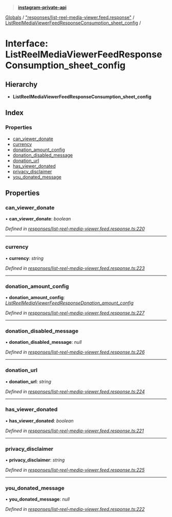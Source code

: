 > **[instagram-private-api](../README.md)**

[Globals](../README.md) / ["responses/list-reel-media-viewer.feed.response"](../modules/_responses_list_reel_media_viewer_feed_response_.md) / [ListReelMediaViewerFeedResponseConsumption_sheet_config](_responses_list_reel_media_viewer_feed_response_.listreelmediaviewerfeedresponseconsumption_sheet_config.md) /

# Interface: ListReelMediaViewerFeedResponseConsumption_sheet_config

## Hierarchy

* **ListReelMediaViewerFeedResponseConsumption_sheet_config**

## Index

### Properties

* [can_viewer_donate](_responses_list_reel_media_viewer_feed_response_.listreelmediaviewerfeedresponseconsumption_sheet_config.md#can_viewer_donate)
* [currency](_responses_list_reel_media_viewer_feed_response_.listreelmediaviewerfeedresponseconsumption_sheet_config.md#currency)
* [donation_amount_config](_responses_list_reel_media_viewer_feed_response_.listreelmediaviewerfeedresponseconsumption_sheet_config.md#donation_amount_config)
* [donation_disabled_message](_responses_list_reel_media_viewer_feed_response_.listreelmediaviewerfeedresponseconsumption_sheet_config.md#donation_disabled_message)
* [donation_url](_responses_list_reel_media_viewer_feed_response_.listreelmediaviewerfeedresponseconsumption_sheet_config.md#donation_url)
* [has_viewer_donated](_responses_list_reel_media_viewer_feed_response_.listreelmediaviewerfeedresponseconsumption_sheet_config.md#has_viewer_donated)
* [privacy_disclaimer](_responses_list_reel_media_viewer_feed_response_.listreelmediaviewerfeedresponseconsumption_sheet_config.md#privacy_disclaimer)
* [you_donated_message](_responses_list_reel_media_viewer_feed_response_.listreelmediaviewerfeedresponseconsumption_sheet_config.md#you_donated_message)

## Properties

###  can_viewer_donate

• **can_viewer_donate**: *boolean*

*Defined in [responses/list-reel-media-viewer.feed.response.ts:220](https://github.com/dilame/instagram-private-api/blob/3e16058/src/responses/list-reel-media-viewer.feed.response.ts#L220)*

___

###  currency

• **currency**: *string*

*Defined in [responses/list-reel-media-viewer.feed.response.ts:223](https://github.com/dilame/instagram-private-api/blob/3e16058/src/responses/list-reel-media-viewer.feed.response.ts#L223)*

___

###  donation_amount_config

• **donation_amount_config**: *[ListReelMediaViewerFeedResponseDonation_amount_config](_responses_list_reel_media_viewer_feed_response_.listreelmediaviewerfeedresponsedonation_amount_config.md)*

*Defined in [responses/list-reel-media-viewer.feed.response.ts:227](https://github.com/dilame/instagram-private-api/blob/3e16058/src/responses/list-reel-media-viewer.feed.response.ts#L227)*

___

###  donation_disabled_message

• **donation_disabled_message**: *null*

*Defined in [responses/list-reel-media-viewer.feed.response.ts:226](https://github.com/dilame/instagram-private-api/blob/3e16058/src/responses/list-reel-media-viewer.feed.response.ts#L226)*

___

###  donation_url

• **donation_url**: *string*

*Defined in [responses/list-reel-media-viewer.feed.response.ts:224](https://github.com/dilame/instagram-private-api/blob/3e16058/src/responses/list-reel-media-viewer.feed.response.ts#L224)*

___

###  has_viewer_donated

• **has_viewer_donated**: *boolean*

*Defined in [responses/list-reel-media-viewer.feed.response.ts:221](https://github.com/dilame/instagram-private-api/blob/3e16058/src/responses/list-reel-media-viewer.feed.response.ts#L221)*

___

###  privacy_disclaimer

• **privacy_disclaimer**: *string*

*Defined in [responses/list-reel-media-viewer.feed.response.ts:225](https://github.com/dilame/instagram-private-api/blob/3e16058/src/responses/list-reel-media-viewer.feed.response.ts#L225)*

___

###  you_donated_message

• **you_donated_message**: *null*

*Defined in [responses/list-reel-media-viewer.feed.response.ts:222](https://github.com/dilame/instagram-private-api/blob/3e16058/src/responses/list-reel-media-viewer.feed.response.ts#L222)*